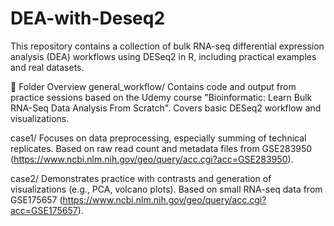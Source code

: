 # DEA-with-Deseq2
This repository contains a collection of bulk RNA-seq differential expression analysis (DEA) workflows using DESeq2 in R, including practical examples and real datasets.

📁 Folder Overview
general_workflow/
Contains code and output from practice sessions based on the Udemy course
"Bioinformatic: Learn Bulk RNA-Seq Data Analysis From Scratch".
Covers basic DESeq2 workflow and visualizations.

case1/
Focuses on data preprocessing, especially summing of technical replicates.
Based on raw read count and metadata files from GSE283950 (https://www.ncbi.nlm.nih.gov/geo/query/acc.cgi?acc=GSE283950).

case2/
Demonstrates practice with contrasts and generation of visualizations (e.g., PCA, volcano plots).
Based on small RNA-seq data from GSE175657 (https://www.ncbi.nlm.nih.gov/geo/query/acc.cgi?acc=GSE175657).
